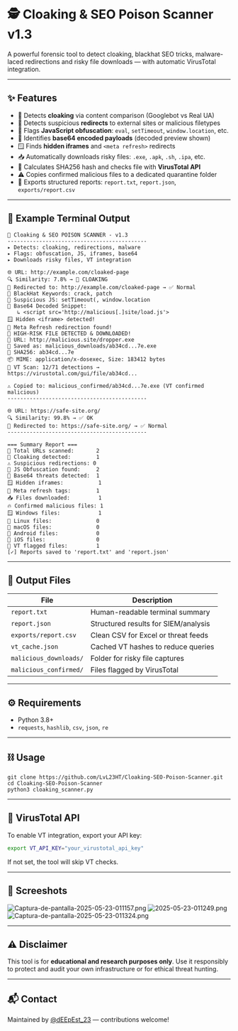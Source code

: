 # 🕵️ Cloaking & SEO Poison Scanner v1.3

A powerful forensic tool to detect cloaking, blackhat SEO tricks, malware-laced redirections and risky file downloads — with automatic VirusTotal integration.

---

## ✨ Features

- 🔎 Detects **cloaking** via content comparison (Googlebot vs Real UA)
- 🔁 Detects suspicious **redirects** to external sites or malicious filetypes
- 📜 Flags **JavaScript obfuscation**: `eval`, `setTimeout`, `window.location`, etc.
- 🧪 Identifies **base64 encoded payloads** (decoded preview shown)
- 🪟 Finds **hidden iframes** and `<meta refresh>` redirects
- 📥 Automatically downloads risky files: `.exe`, `.apk`, `.sh`, `.ipa`, etc.
- 🔐 Calculates SHA256 hash and checks file with **VirusTotal API**
- ⚠️ Copies confirmed malicious files to a dedicated quarantine folder
- 📁 Exports structured reports: `report.txt`, `report.json`, `exports/report.csv`

---

## 🧪 Example Terminal Output

```
🔐 Cloaking & SEO POISON SCANNER - v1.3
--------------------------------------------
▸ Detects: cloaking, redirections, malware
▸ Flags: obfuscation, JS, iframes, base64
▸ Downloads risky files, VT integration

🌐 URL: http://example.com/cloaked-page
🔍 Similarity: 7.8% → 🛑 CLOAKING
🔁 Redirected to: http://example.com/cloaked-page → ✅ Normal
🧠 BlackHat Keywords: crack, patch
📜 Suspicious JS: setTimeout(, window.location
🧪 Base64 Decoded Snippet:
   ↳ <script src='http://malicious[.]site/load.js'>
🪟 Hidden <iframe> detected!
🔄 Meta Refresh redirection found!
🚨 HIGH-RISK FILE DETECTED & DOWNLOADED!
🔗 URL: http://malicious.site/dropper.exe
📁 Saved as: malicious_downloads/ab34cd...7e.exe
🔐 SHA256: ab34cd...7e
📦 MIME: application/x-dosexec, Size: 183412 bytes
🧪 VT Scan: 12/71 detections → https://virustotal.com/gui/file/ab34cd...

⚠️ Copied to: malicious_confirmed/ab34cd...7e.exe (VT confirmed malicious)
--------------------------------------------

🌐 URL: https://safe-site.org/
🔍 Similarity: 99.8% → ✅ OK
🔁 Redirected to: https://safe-site.org/ → ✅ Normal
--------------------------------------------

=== Summary Report ===
🔎 Total URLs scanned:       2
🛑 Cloaking detected:        1
⚠️ Suspicious redirections: 0
📜 JS Obfuscation found:     2
🧪 Base64 threats detected:  1
🪟 Hidden iframes:           1
🔄 Meta refresh tags:        1
📥 Files downloaded:         1
🔥 Confirmed malicious files: 1
🪟 Windows files:            1
🐧 Linux files:              0
🍏 macOS files:              0
📱 Android files:            0
🍎 iOS files:                0
🧪 VT flagged files:         1
[✓] Reports saved to 'report.txt' and 'report.json'
```

---

## 📂 Output Files

| File                   | Description                          |
| ---------------------- | ------------------------------------ |
| `report.txt`           | Human-readable terminal summary      |
| `report.json`          | Structured results for SIEM/analysis |
| `exports/report.csv`   | Clean CSV for Excel or threat feeds  |
| `vt_cache.json`        | Cached VT hashes to reduce queries   |
| `malicious_downloads/` | Folder for risky file captures       |
| `malicious_confirmed/` | Files flagged by VirusTotal          |

---

## ⚙️ Requirements

- Python 3.8+
- `requests`, `hashlib`, `csv`, `json`, `re`

---

## ⛓️ Usage

```
git clone https://github.com/LvL23HT/Cloaking-SEO-Poison-Scanner.git
cd Cloaking-SEO-Poison-Scanner
python3 cloaking_scanner.py
```

---

## 🔐 VirusTotal API

To enable VT integration, export your API key:

```bash
export VT_API_KEY="your_virustotal_api_key"
```

If not set, the tool will skip VT checks.

---

## 🌉 Screeshots

![Captura-de-pantalla-2025-05-23-011157.png](https://i.postimg.cc/FKVP8RpJ/Captura-de-pantalla-2025-05-23-011157.png)
![2025-05-23-011249.png](https://i.postimg.cc/Bv0YmDT0/Captura-de-pantalla-2025-05-23-011249.png)
![Captura-de-pantalla-2025-05-23-011324.png](https://i.postimg.cc/VL2Hb255/Captura-de-pantalla-2025-05-23-011324.png)

---

## ⚠️ Disclaimer

This tool is for **educational and research purposes only**. Use it responsibly to protect and audit your own infrastructure or for ethical threat hunting.

---

## 📬 Contact

Maintained by [@dEEpEst_23](https://github.com/LvL23HT) — contributions welcome!



